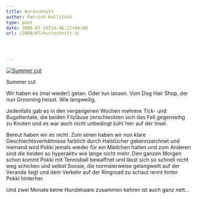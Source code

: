 ```yaml
---
title: Kurzschnitt
author: Patrick Kollitsch
type: post
date: 2008-07-15T14:46:27+00:00
url: /2008/07/kurzschnitt-3/




---
```

<div class="flickr">
  <a href="http://www.flickr.com/photos/schreibblogade/2672731121/" title="Summer cut"><img src="//farm4.static.flickr.com/3104/2672731121_2acb016f24.jpg" alt="Summer cut" /></a></p> 
  
  <p>
    Summer cut
  </p>
</div>

Wir haben es (mal wieder) getan. Oder tun lassen. Vom Dog Hair Shop, der nun Grooming heisst. Wie langweilig. 

Jedenfalls gab es in den vergangenen Wochen mehrere Tick- und Bugattentate, die beiden Filzläuse zerschleckten sich das Fell gegenseitig zu Knoten und es war auch nicht unbedingt kühl hier auf der Insel.

Bereut haben wir es nicht. Zum einen haben wir nun klare Geschlechtsverhältnisse farblich durch Halstücher gekennzeichnet und niemand wird Pokki jemals wieder für ein Mädchen halten und zum Anderen sind die beiden so hyperaktiv wie lange nicht mehr. Den ganzen Morgen schon kommt Pokki mit Tennisball bewaffnet und lässt sich so schnell nicht weg schicken und selbst Soosie, die normalerweise gelangweilt auf der Veranda liegt und dem Verkehr auf der Ringroad zu schaut rennt hinter Pokki hinterher.

Und zwei Monate keine Hundehaare zusammen kehren ist auch ganz nett&#8230;